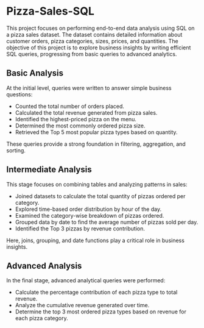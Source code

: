 # Pizza-Sales-SQL
This project focuses on performing end-to-end data analysis using SQL on a pizza sales dataset. The dataset contains detailed information about customer orders, pizza categories, sizes, prices, and quantities. The objective of this project is to explore business insights by writing efficient SQL queries, progressing from basic queries to advanced analytics.

## Basic Analysis
At the initial level, queries were written to answer simple business questions:
* Counted the total number of orders placed.
* Calculated the total revenue generated from pizza sales.
* Identified the highest-priced pizza on the menu.
* Determined the most commonly ordered pizza size.
* Retrieved the Top 5 most popular pizza types based on quantity.

These queries provide a strong foundation in filtering, aggregation, and sorting.

## Intermediate Analysis
This stage focuses on combining tables and analyzing patterns in sales:
* Joined datasets to calculate the total quantity of pizzas ordered per category.
* Explored time-based order distribution by hour of the day.
* Examined the category-wise breakdown of pizzas ordered.
* Grouped data by date to find the average number of pizzas sold per day.
* Identified the Top 3 pizzas by revenue contribution.

Here, joins, grouping, and date functions play a critical role in business insights.

## Advanced Analysis
In the final stage, advanced analytical queries were performed:
* Calculate the percentage contribution of each pizza type to total revenue.
* Analyze the cumulative revenue generated over time.
* Determine the top 3 most ordered pizza types based on revenue for each pizza category.
